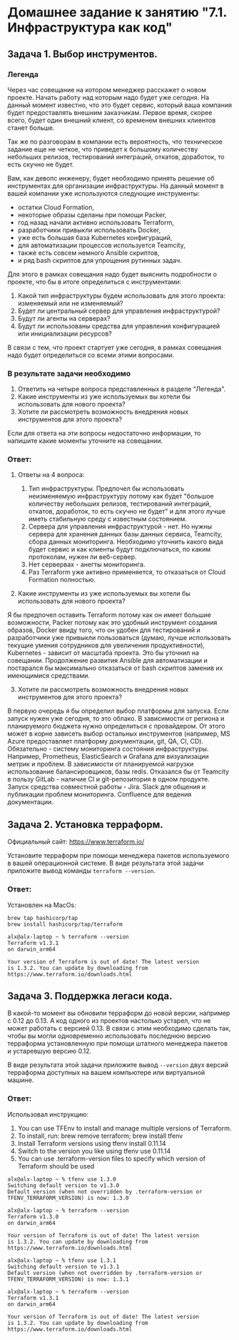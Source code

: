 # Домашнее задание к занятию "7.1. Инфраструктура как код"

## Задача 1. Выбор инструментов. 
 
### Легенда
 
Через час совещание на котором менеджер расскажет о новом проекте. Начать работу над которым надо 
будет уже сегодня. 
На данный момент известно, что это будет сервис, который ваша компания будет предоставлять внешним заказчикам.
Первое время, скорее всего, будет один внешний клиент, со временем внешних клиентов станет больше.

Так же по разговорам в компании есть вероятность, что техническое задание еще не четкое, что приведет к большому
количеству небольших релизов, тестирований интеграций, откатов, доработок, то есть скучно не будет.  
   
Вам, как девопс инженеру, будет необходимо принять решение об инструментах для организации инфраструктуры.
На данный момент в вашей компании уже используются следующие инструменты: 
- остатки Сloud Formation, 
- некоторые образы сделаны при помощи Packer,
- год назад начали активно использовать Terraform, 
- разработчики привыкли использовать Docker, 
- уже есть большая база Kubernetes конфигураций, 
- для автоматизации процессов используется Teamcity, 
- также есть совсем немного Ansible скриптов, 
- и ряд bash скриптов для упрощения рутинных задач.  

Для этого в рамках совещания надо будет выяснить подробности о проекте, что бы в итоге определиться с инструментами:

1. Какой тип инфраструктуры будем использовать для этого проекта: изменяемый или не изменяемый?
1. Будет ли центральный сервер для управления инфраструктурой?
1. Будут ли агенты на серверах?
1. Будут ли использованы средства для управления конфигурацией или инициализации ресурсов? 
 
В связи с тем, что проект стартует уже сегодня, в рамках совещания надо будет определиться со всеми этими вопросами.

### В результате задачи необходимо

1. Ответить на четыре вопроса представленных в разделе "Легенда". 
1. Какие инструменты из уже используемых вы хотели бы использовать для нового проекта? 
1. Хотите ли рассмотреть возможность внедрения новых инструментов для этого проекта? 

Если для ответа на эти вопросы недостаточно информации, то напишите какие моменты уточните на совещании.

### Ответ:
1. Ответы на 4 вопроса:
   1. Тип инфраструктуры. Предпочел бы использовать неизменяемую инфраструктуру потому как будет "большое
   количеству небольших релизов, тестирований интеграций, откатов, доработок, то есть скучно не будет" и для этого лучше иметь стабильную среду с известным состоянием.
   2. Сервера для управления инфраструктурой - нет. Но нужны сервера для хранения данных базы данных сервиса, Teamcity, сбора данных мониторинга. Необходимо уточнить какого вида будет сервис и как клиенты будут подключаться, по каким протоколам, нужен ли веб-сервер.
   3. Нет сервервах - анегты мониторинга.
   4. Раз Terraform уже активно применяется, то отказаться от Cloud Formation полностью.

2. Какие инструменты из уже используемых вы хотели бы использовать для нового проекта? 

Я бы предпочел оставить Terraform потому как он имеет большие возможности, Packer потому как это удобный инструмент создания образов, Docker ввиду того, что он удобен для тестирований и разработчики уже привыкли пользоваться (думаю, лучше использовать текущие умения сотрудников для увеличения продуктивности), Kubernetes - зависит от масштаба проекта. Это бы уточнил на совещании. Продолжение развития Ansible для автоматизации и постарался бы максимально отказаться от bash скриптов заменив их имеющимися средствами.

3. Хотите ли рассмотреть возможность внедрения новых инструментов для этого проекта?

В первую очередь я бы определил выбор платформы для запуска. Если запуск нужен уже сегодня, то это облако. В зависимости от региона и планируемого бюджета нужно определиться с провайдером. От этого может в корне зависеть выбор остальных инструментов (например, MS Azure предоставляет платформу документации, git, QA, CI, CD). Обязательно - систему мониторинга состояния инфраструктуры. Например, Prometheus, ElasticSearch и Grafana для визуализации метрик и проблем. В зависимости от планируемой нагрузки использование балансировщиков, базы redis. Отказался бы от Teamcity в пользу GitLab - наличие CI и git-репозитория в одном продукте. Запуск средства совместной работы - Jira. Slack для общения и публикации проблем мониторинга. Confluence для ведения документации.

## Задача 2. Установка терраформ. 

Официальный сайт: https://www.terraform.io/

Установите терраформ при помощи менеджера пакетов используемого в вашей операционной системе.
В виде результата этой задачи приложите вывод команды `terraform --version`.

### Ответ:
Установлен на MacOs:
```
brew tap hashicorp/tap
brew install hashicorp/tap/terraform
```
```
alx@alx-laptop ~ % terraform --version     
Terraform v1.3.1
on darwin_arm64

Your version of Terraform is out of date! The latest version
is 1.3.2. You can update by downloading from https://www.terraform.io/downloads.html
```

## Задача 3. Поддержка легаси кода. 

В какой-то момент вы обновили терраформ до новой версии, например с 0.12 до 0.13. 
А код одного из проектов настолько устарел, что не может работать с версией 0.13. 
В связи с этим необходимо сделать так, чтобы вы могли одновременно использовать последнюю версию терраформа установленную при помощи
штатного менеджера пакетов и устаревшую версию 0.12. 

В виде результата этой задачи приложите вывод `--version` двух версий терраформа доступных на вашем компьютере 
или виртуальной машине.

### Ответ:

Использовал инструкцию:
1. You can use TFEnv to install and manage multiple versions of Terraform.
2. To install, run: brew remove terraform; brew install tfenv
3. Install Terraform versions using tfenv install 0.11.14
4. Switch to the version you like using tfenv use 0.11.14
5. You can use .terraform-version files to specify which version of Terraform should be used

```
alx@alx-laptop ~ % tfenv use 1.3.0    
Switching default version to v1.3.0
Default version (when not overridden by .terraform-version or TFENV_TERRAFORM_VERSION) is now: 1.3.0

alx@alx-laptop ~ % terraform --version
Terraform v1.3.0
on darwin_arm64

Your version of Terraform is out of date! The latest version
is 1.3.2. You can update by downloading from https://www.terraform.io/downloads.html
```
```
alx@alx-laptop ~ % tfenv use 1.3.1    
Switching default version to v1.3.1
Default version (when not overridden by .terraform-version or TFENV_TERRAFORM_VERSION) is now: 1.3.1

alx@alx-laptop ~ % terraform --version
Terraform v1.3.1
on darwin_arm64

Your version of Terraform is out of date! The latest version
is 1.3.2. You can update by downloading from https://www.terraform.io/downloads.html
```